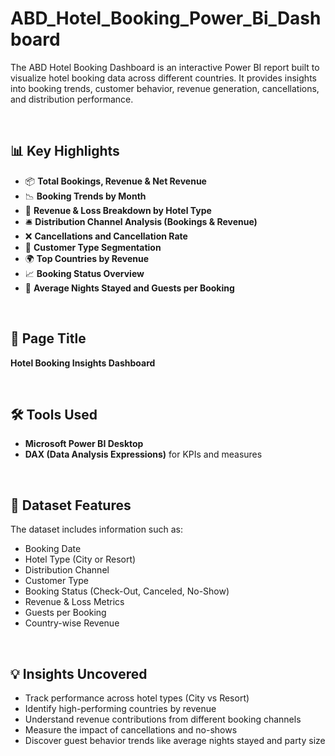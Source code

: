 # ABD_Hotel_Booking_Power_Bi_Dashboard
The ABD Hotel Booking Dashboard is an interactive Power BI report built to visualize hotel booking data across different countries. It provides insights into booking trends, customer behavior, revenue generation, cancellations, and distribution performance.

<br/>


## 📊 Key Highlights

- 📦 **Total Bookings, Revenue & Net Revenue**
- 📉 **Booking Trends by Month**
- 🏨 **Revenue & Loss Breakdown by Hotel Type**
- 🛎️ **Distribution Channel Analysis (Bookings & Revenue)**
- ❌ **Cancellations and Cancellation Rate**
- 👥 **Customer Type Segmentation**
- 🌍 **Top Countries by Revenue**
- 📈 **Booking Status Overview**
- 📅 **Average Nights Stayed and Guests per Booking**

<br/>

## 📌 Page Title

**Hotel Booking Insights Dashboard**

<br/>

## 🛠 Tools Used

- **Microsoft Power BI Desktop**  
- **DAX (Data Analysis Expressions)** for KPIs and measures  


<br/>

## 📌 Dataset Features

The dataset includes information such as:

- Booking Date  
- Hotel Type (City or Resort)  
- Distribution Channel  
- Customer Type  
- Booking Status (Check-Out, Canceled, No-Show)  
- Revenue & Loss Metrics  
- Guests per Booking  
- Country-wise Revenue  

<br/>

## 💡 Insights Uncovered

- Track performance across hotel types (City vs Resort)
- Identify high-performing countries by revenue
- Understand revenue contributions from different booking channels
- Measure the impact of cancellations and no-shows
- Discover guest behavior trends like average nights stayed and party size

<br/>
